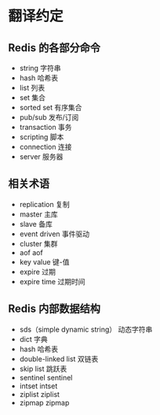 # 翻译约定


## Redis 的各部分命令

* string 字符串
* hash 哈希表
* list 列表
* set 集合
* sorted set 有序集合
* pub/sub 发布/订阅
* transaction 事务
* scripting 脚本
* connection 连接
* server 服务器


## 相关术语

* replication 复制
* master 主库
* slave 备库
* event driven 事件驱动
* cluster 集群
* aof aof
* key value 键-值
* expire 过期
* expire time 过期时间


## Redis 内部数据结构

* sds（simple dynamic string） 动态字符串
* dict 字典
* hash 哈希表
* double-linked list 双链表
* skip list 跳跃表
* sentinel sentinel
* intset intset
* ziplist ziplist
* zipmap zipmap
